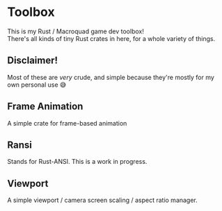 # Toolbox
 This is my Rust / Macroquad game dev toolbox!<br>
 There's all kinds of tiny Rust crates in here, for a whole variety of things.

## Disclaimer!
 Most of these are *very* crude, and simple because they're mostly for my own personal use :sweat_smile:

## Frame Animation
 A simple crate for frame-based animation

## Ransi
 Stands for Rust-ANSI. This is a work in progress.

## Viewport
 A simple viewport / camera screen scaling / aspect ratio manager.